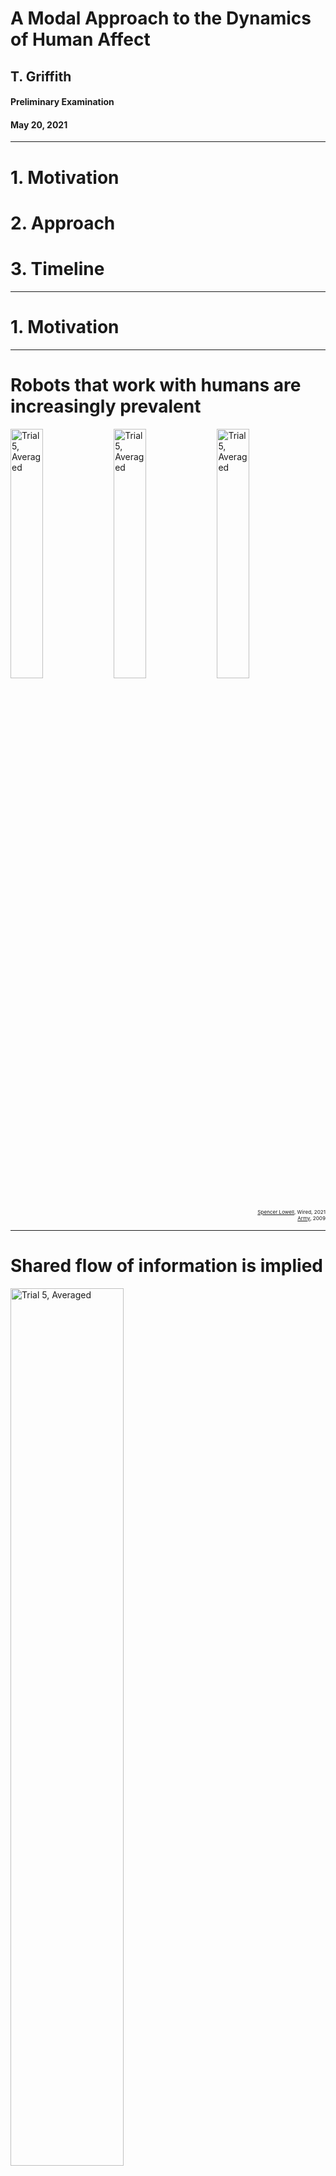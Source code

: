 <!-- .slide: data-background="#500000" class="dark" -->

# A Modal Approach to the Dynamics of Human Affect 

## T. Griffith
#### Preliminary Examination

#### May 20, 2021

---

<!-- .slide: data-background="#ffffff" class="light" -->

# 1. Motivation
# 2. Approach
# 3. Timeline


---

<!-- .slide: data-background="#ffffff" class="light" -->

# 1. Motivation

---

<!-- .slide: data-background="#ffffff" class="light" -->

# Robots that work with humans are increasingly prevalent

<img src="img/factory.jpg" alt="Trial 5, Averaged" width="32%">
<img src="img/hospital.jpg" alt="Trial 5, Averaged" width="32%">
<img src="img/army2.jpg" alt="Trial 5, Averaged" width="32%">

<div style="text-align: right"> <sub><sub><sup><a href="https://www.wired.co.uk/article/robots-in-the-workplace">Spencer Lowell</a>, Wired, 2021</sup></sup></sub></div>
<div style="text-align: right"> <sub><sub><sup><a href="https://www.flickr.com/photos/soldiersmediacenter/3966243098/in/photolist-73u2TG-dWQUxz-efXH4o-igJm3D-5q7oLi-6fqobG-dUigyC-5YRPEK-a92PNx-5YW2PN-6rGoZD-5SSAhx-4yRwME-5kS1mc-4LCHJ9">Army</a>, 2009</sup></sup></sub></div>


---

# Shared flow of information is implied

<img class="plain" src="img/arl-shared.png" alt="Trial 5, Averaged" width="60%">


<div style="text-align: right"> <small>Barnes, Michael J., Jessie Y. Chen, and Susan Hill. Humans and autonomy: Implications of shared decision making for military operations. US Army Research Laboratory Aberdeen Proving Ground United States, 2017.</small></div>


---

<!-- .slide: data-background="#ffffff" class="light" -->

# Not just performance

- Automation conundrum
- When SA is lost, [bad](https://dspace.mit.edu/handle/1721.1/70967) [things](https://sanfrancisco.cbslocal.com/2021/05/14/tesla-fatal-california-crash-fontana-was-on-autopilot-chp-says/) [happen](https://features.propublica.org/navy-uss-mccain-crash/navy-installed-touch-screen-steering-ten-sailors-paid-with-their-lives/)

![U.S.S. McCain Accident](img/mccain.jpg)




---

<!-- .slide: data-background="#ffffff" class="light" -->

## Need descriptions of human cognition and decision making as it is relevant to the ***dynamics*** of human-robot interaction.


- Rigorous
- Transparent
- Non-invasive
- Physiological

---

<!-- .slide: data-background="#ffffff" class="light" -->

# How is it done now?
<img class="plain" src="img/sota.jpg" alt="Trial 5, Averaged" width="60%">

---

<!-- .slide: data-background="#ffffff" class="light" -->

#  How is it done now?
<img class="plain" src="img/bar_rev.png" alt="Trial 5, Averaged" width="60%">

---


<!-- .slide: data-background="#ffffff" class="light" -->

# 2. Approach


---

<!-- .slide: data-background="#ffffff" class="light" -->

# Key Components of the Approach
<img class="plain" src="img/features2.jpg" alt="Trial 5, Averaged" width="60%">


---

<!-- .slide: data-background="#ffffff" class="light" -->
# 1. EEG is the measure of choice

- Lots of existing knowledge
- Widely available
- Implementation

---

<!-- .slide: data-background="#ffffff" class="light" -->
# 2. System Identification
<img class="plain" src="img/oma_svg.png" alt="Trial 5, Averaged" width="60%">

---

<!-- .slide: data-background="#ffffff" class="light" -->
# 3. State space
$x(k+1)=Ax(k)$

$y(k)=Cx(k)$ 

---

<!-- .slide: data-background="#ffffff" class="light" -->
# 4. Modal decomposition
$A=W \Lambda V$

$A=\begin{bmatrix} w_1 & w_2 &  \ldots & w_n \end{bmatrix} \begin{bmatrix} \lambda_1 & \ldots & 0 \\\ \vdots & \ddots & \vdots \\\ 0 & \ldots & \lambda_n \end{bmatrix} \begin{bmatrix} v_1^T \\\ v_2^T \\\ \vdots \\\ v_n^T \end{bmatrix}$ 

---

<!-- .slide: data-background="#ffffff" class="light" -->

# Modeling Overview
<img class="plain" src="img/overview.png" alt="Trial 5, Averaged" width="20%">


---

<!-- .slide: data-background="#ffffff" class="light" -->

<img class="plain" src="img/journal.png" alt="Trial 5, Averaged" width="50%">


---

<!-- .slide: data-background="#ffffff" class="light" -->

# Brain Modes  are Traveling and Standing
<section>
<img class="plain" src="img/animode.gif" alt="Trial 5, Averaged" style="height:600px;">
<img class="plain" src="img/compass.jpg" alt="Trial 5, Averaged" style="height:600px;">
</section>

<section>
<img class="plain" src="img/animode2.gif" alt="Trial 5, Averaged" style="height:600px;">
<img class="plain" src="img/compass2.jpg" alt="Trial 5, Averaged" style="height:600px;">
</section>

<section>
<h2> - Comparing normalized complexity plots from two output only decompositions </h4>

<img class="plain" src="img/eigenvectors.jpg" alt="Trial 5, Averaged" style="height:600px;">
</section>

---

<!-- .slide: data-background="#ffffff" class="light" -->


# Brain Modes are Physically Significant
## - An Eigenmode from 32 Channel EEG DEAP data
<img class="plain" src="img/oma1.gif" alt="Trial 5, Averaged" style="height:600px;">
<img class="plain" src="img/oma2.png" alt="Trial 5, Averaged" style="height:600px;">



---

<!-- .slide: data-background="#ffffff" class="light" -->


# Brain Modes are Interpersonally Dependent
## - Subject Identification from BW Modes (Random Forrest)
<img class="plain" src="img/confmat.jpg" alt="Trial 5, Averaged" width="80%">

---

<!-- .slide: data-background="#ffffff" class="light" -->


# Some Brain Modes are not Interpersonally Dependent
<img class="plain" src="img/commonmodes.png" alt="Trial 5, Averaged" width="40%">

<table>
  <tr>
    <td><img class="plain" src="img/common1.gif" height=480></td>
    <td><img class="plain" src="img/common2.gif" height=480></td>
  </tr>
  <tr>
    <td><sub>Subject 1: Alpha Mode 1</sub></td>
    <td><sub>Subject 2: Alpha Mode 1</sub></td>
  </tr>
 </table>



---



<!-- .slide: data-background="#ffffff" class="light" -->

# Unique Aspects of the Approach
- Online
- Robust Features
- Spatio-temporal
- Linear systems 

---

<!-- .slide: data-background="#ffffff" class="light" -->

# Assumptions and Corner Conditions
- Input is ***unknown***, persistent 
- Stationary
- Scaled
- Linear (!)


---

<!-- .slide: data-background="#ffffff" class="light" -->

# Linearity and the Brain
<img src="img/nonlinear.png" alt="Trial 5, Averaged" width="50%">

:anguished:

---

<!-- .slide: data-background="#ffffff" class="light" -->

# We Must Expect Non-Linear Effects
Leverage the model framework

<!-- .slide: data-background="#ffffff" class="light" -->

---

<!-- .slide: data-background="#ffffff" class="light" -->

# An Adaptive Modal Approach 
<img class="plain" src="img/adapt_est.png" alt="Trial 5, Averaged" width="50%">

---

<!-- .slide: data-background="#ffffff" class="light" -->

# Adaptive UIOs

<section>

<img src="img/conference.png" alt="Trial 5, Averaged" width="50%">

</section>
<section>

<h2> Input Generation </h2>

<img class="plain" src="img/zu.png" alt="Trial 5, Averaged" width="30%">
<br>
<img class="plain" src="img/zu2.png" alt="Trial 5, Averaged" width="30%">

</section>

<section>

<h2>- Toy UIO Example with Uncertain Dynamics </h2>

<img class="plain" src="img/state_error_3.png" alt="Trial 5, Averaged" style="height:600px;">
<img class="plain" src="img/input_error_4.png" alt="Trial 5, Averaged" style="height:600px;">

</section>


---

<!-- .slide: data-background="#ffffff" class="light" -->

# Adaptive UIOs for EEG
<img class="plain" src="img/UIO.jpg" alt="Trial 5, Averaged" width="95%">


---


<!-- .slide: data-background="#ffffff" class="light" -->

# 3. Timeline


---

<!-- .slide: data-background="#ffffff" class="light" -->

# Task Breakdown
- Modeling outcomes and affect
- Improve UIO fidelity
- Quantum extensions and decision making (stretch)


---

<!-- .slide: data-background="#ffffff" class="light" -->

## A Burst of Delight
<img src="img/curtains.jpg" alt="Trial 5, Averaged" width="40%">

---

<!-- .slide: data-background="#ffffff" class="light" -->

---

<!-- .slide: data-background="#ffffff" class="light" -->
## Determination of Brain Eigenmodes
### There is a Kalman Filter
- There is a Kalman filter that can recover the states
- $\hat{x}(k+1)=A\hat{x}(k)+K(k)(y(k)-C\hat{x}(k))$
 - $K(k)$ is from $P$ in the data
- Gather into a vector $\hat{X}$

---

<!-- .slide: data-background="#ffffff" class="light" -->

## Determination of Brain Eigenmodes
### Collect output data
- $H \equiv \frac{Y_p}{Y_f}=RQ^T$
- <img src="img/backup.png" alt="Trial 5, Averaged" style="height:300px;">


---

<!-- .slide: data-background="#ffffff" class="light" -->

## Determination of Brain Eigenmodes
### Project the past onto the future

- <img src="img/backup2.png" alt="Trial 5, Averaged" style="height:150px;">
- <img src="img/backup3.png" alt="Trial 5, Averaged" style="height:150px;">

---

<!-- .slide: data-background="#ffffff" class="light" -->

## Determination of Brain Eigenmodes
### Over determined LSQ problem 

- <img src="img/backup4.png" alt="Trial 5, Averaged" style="height:150px;">
- <img src="img/backup5.png" alt="Trial 5, Averaged" style="height:150px;">


---

<!-- .slide: data-background="#ffffff" class="light" -->
<section>

<h2> Backup slides: UIO </h2>

<img class="plain" src="img/backupslides/Slide6.PNG" alt="Trial 5, Averaged" width="80%">

</section>

<section>

<h2> Backup slides: UIO </h2>
<img class="plain" src="img/backupslides/Slide7.PNG" alt="Trial 5, Averaged" width="80%">

</section>

<section>

<h2> Backup slides: UIO </h2>
<img class="plain" src="img/backupslides/Slide8.PNG" alt="Trial 5, Averaged" width="80%">

</section>

<section>

<h2> Backup slides: UIO </h2>
<img class="plain" src="img/backupslides/Slide9.PNG" alt="Trial 5, Averaged" width="80%">

</section>

<section>

<h2> Backup slides: UIO </h2>
<img class="plain" src="img/backupslides/Slide10.PNG" alt="Trial 5, Averaged" width="80%">

</section>

<section>

<h2> Backup slides: UIO </h2>
<img class="plain" src="img/backupslides/Slide11.PNG" alt="Trial 5, Averaged" width="80%">

</section>

<section>

<h2> Backup slides: UIO </h2>
<img class="plain" src="img/backupslides/Slide12.PNG" alt="Trial 5, Averaged" width="80%">

</section>

<section>

<h2> Backup slides: UIO </h2>
<img class="plain" src="img/backupslides/Slide13.PNG" alt="Trial 5, Averaged" width="80%">

</section>

<section>

<h2> Backup slides: UIO </h2>
<img class="plain" src="img/backupslides/Slide14.PNG" alt="Trial 5, Averaged" width="80%">

</section>

<section>

<h2> Backup slides: UIO </h2>
<img class="plain" src="img/backupslides/Slide15.PNG" alt="Trial 5, Averaged" width="80%">

</section>

<section>

<h2> Backup slides: UIO </h2>
<img class="plain" src="img/backupslides/Slide16.PNG" alt="Trial 5, Averaged" width="80%">

</section>

<section>

<h2> Backup slides: UIO </h2>
<img class="plain" src="img/backupslides/Slide17.PNG" alt="Trial 5, Averaged" width="80%">

</section>

<section>

<h2> Backup slides: UIO </h2>
<img class="plain" src="img/backupslides/Slide33.PNG" alt="Trial 5, Averaged" width="80%">

</section>

<section>

<h2> Backup slides: UIO </h2>
<img class="plain" src="img/backupslides/Slide34.PNG" alt="Trial 5, Averaged" width="80%">

</section>















